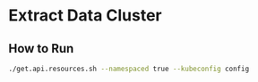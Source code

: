 # Extract Data Cluster

## How to Run

```bash
./get.api.resources.sh --namespaced true --kubeconfig config
```
